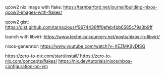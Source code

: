 qcow2 nix image with flake: https://tarnbarford.net/journal/building-nixos-qcow2-images-with-flakes/

qcow2 gist: https://gist.github.com/tarnacious/f9674436fff0efeb4bb6585c79a3b9ff

launch with libvirt: https://www.technicalsourcery.net/posts/nixos-in-libvirt/


nixos-generator: https://www.youtube.com/watch?v=XEZMK9yDISQ

https://zero-to-nix.com/start/install/
https://zero-to-nix.com/concepts/flakes/
https://nix.dev/tutorials/nixos/nixos-configuration-on-vm